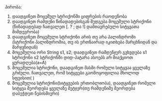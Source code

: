 პირობა: <br />

1.	დაადგინეთ მოცემულ სტრიქონში ციფრების რაოდენობა <br />
2.	დაადგინეთ რამდენი წინადადებისგან შედგება მოცემული სტრიქონი (წინადადებად ჩათვალეთ [. ? ; და !] დამთავრებული სიტყვათა მიმდევრობა) <br />
3.	დაადგინეთ მოცემული სტრიქონი არის თუ არა პალინდრომი (სტრიქონი პალინდრომია, თუ ის ერთნაირად იკითხება მარცხნიდან და მარჯვნიდან) <br />
4.	მოცემულია ორი String s1, s2; დაადგინეთ რამდენჯერ გვხვდება s1 სტრიქონი s2 სტრიქონში დიდ-პატარა ასოებს არ მიაქციოთ ყურადღება(a=A) <br />
5.	მოცემულია სტრიქონი, დაადგინეთ მასში რომელი სიტყვაა ყველაზე გრძელი. ჩათვალეთ, რომ სიტყვები გაომოყოფილია მხოლოდ სფეისით( ) <br />
6.	მოცემულია სტრიქონი(სიტყვების ერთობლიობა), დაადგინეთ რომელი სიტყვა მეორდება ყველაზე მეტჯერ(თუ რამდენიმე მეორდება დაბეჭდეთ ნებისმიერი) <br />
